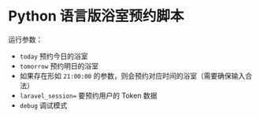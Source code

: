 # Python 语言版浴室预约脚本

运行参数：
- `today` 预约今日的浴室
- `tomorrow` 预约明日的浴室
- 如果存在形如 `21:00:00` 的参数，则会预约对应时间的浴室（需要确保输入合法）
- `laravel_session=` 要预约用户的 Token 数据
- `debug` 调试模式
